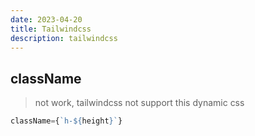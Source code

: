 ```yaml
---
date: 2023-04-20
title: Tailwindcss
description: tailwindcss
---
```


## className

> not work, tailwindcss not support this dynamic css

```jsx
className={`h-${height}`}
```
